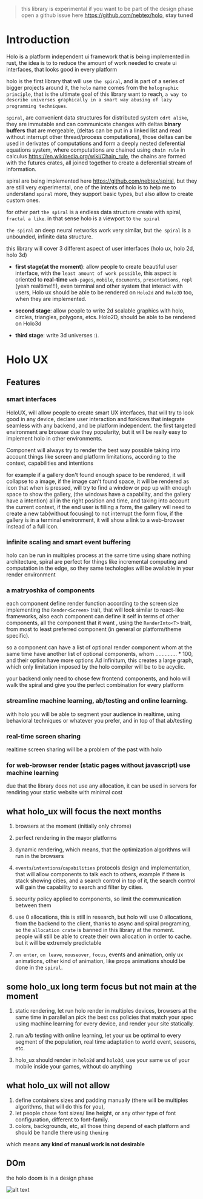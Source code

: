 > this library is experimental  if you want to be part of the design phase open a github issue here 
https://github.com/nebtex/holo, **stay tuned**

# Introduction

Holo is a platform independent ui framework that is being implemented in rust, the idea is to 
to reduce the amount of work needed to create ui interfaces, that looks good in every platform

holo is the first library that will use `the spiral`, and is part of a series of bigger projects around it,
the `holo` name comes from the `holographic principle`, that is the ultimate goal of this library want to reach,
`a way to describe universes graphically in a smart way abusing of lazy programming techniques`.

`spiral`, are convenient data structures for distributed system `cdrt alike`, they are immutable and can communicate
changes with deltas **binary buffers** that are mergeable, (deltas can be put in a linked list and read without interrupt other thread/process computations),
those deltas can be used in  derivates of computations and form a deeply nested deferential equations system,
where computations are chained using `chain rule` in calculus https://en.wikipedia.org/wiki/Chain_rule, 
the chains are formed with the futures crates, all joined together to create a  deferential stream of information. 

spiral are being implemented here https://github.com/nebtex/spiral, but they are still very experimental, one of the intents
of holo is to help me to understand `spiral` more, they support basic types, but also allow to create custom ones. 

for other part `the spiral` is a endless data structure create with spiral, `fractal a like`.  in that sense holo is a viewport to `the spiral`

`the spiral` an deep neural networks work very similar, but `the spiral` is a unbounded, infinite data structure.     

this library will cover 3 different aspect of user interfaces (holo ux, holo 2d, holo 3d)

- **first stage(at the moment)**:   allow people to create beautiful user interface, with the 
 `least amount of work possible`, this aspect is oriented to **real-time** `web-pages`, `mobile`, `documents`, `presentations`, `repl` (yeah realtime!!!),  even terminal and 
 other system that interact with users, Holo ux should  be able to be rendered on `Holo2d` and `Holo3D` too, when they are implemented. 
 
- **second stage**: allow people to write 2d scalable graphics with holo,  circles, triangles, polygons, etcs. Holo2D, should be able to be rendered on Holo3d

- **third stage**: write 3d universes :). 


# Holo UX

## Features

### smart interfaces

HoloUX, will allow people to create smart UX interfaces, that will try to look good in any device, 
declare user interaction and forklows that integrate seamless with any backend, and be platform independent.
the first targeted environment  are browser due they popularity, but it will be really easy to implement holo in other environments.

Component will always try to render the best way possible taking into account things like screen and platform limitations,
according to the context, capabilities and intentions
  
for example if a gallery don't found enough space to be rendered, it will collapse to a image, if the image can't found 
space, it will be rendered as icon that when is pressed, will try to find a window or pop up 
with enough space to  show the gallery, (the windows have a capability, and the gallery have a intention)
all in the right position and time, and taking into account the current context, 
if the end user is filling a form, the gallery will need to create a new tab(without focusing) to not interrupt the form flow,
if the gallery is in a terminal environment, it will show a link to a web-browser instead of a full icon. 

### infinite scaling and smart event buffering

holo can be run in multiples process at the same time using share nothing architecture, spiral are perfect for things like 
incremental computing and computation in the edge, so they same techologies will be available in your render environment

### a matryoshka of components

each component define render function according to the screen size implementing the `Render<Screen>` trait,
that will look similar to react-like frameworks, also  each component can define it self in terms of other components,
all the component that it want , using the `RenderInto<T>` trait,  from most to least preferred component (in general or platform/theme specific).

so a component can have a list of optional render component whom at the same time have another list of optional components, 
whom .............. * 100, and their option have more options  Ad infinitum, this creates a large graph,
which only limitation imposed by the holo compiler will be to be acyclic.

your backend only need to chose few frontend components, and holo will walk the spiral and give you the perfect combination for every platform 

### streamline machine learning, ab/testing and online learning.

with holo you will be able to segment your audience in realtime, using behavioral techniques or whatever you prefer, and in top
of that ab/testing

### real-time screen sharing

realtime screen sharing will be a problem of the past with holo

### for web-browser render (static pages without javascript) use machine learning

due that the library does not use any allocation, it can be used in servers for rendiring your static website with minimal cost

## what holo_ux will focus the next months

1. browsers at the moment (initially only chrome)

2. perfect rendering in the mayor platforms

3. dynamic rendering, which means, that the optimization algorithms will run in the browsers

4. `events`/`intentions`/`capabilities` protocols design and implementation, that will allow components to talk each to others,
   example if there is stack showing cities, and a search control in top of it,
   the search control will gain the capability to search and filter by cities.
   
5. security policy applied to components, so limit the communication between them

6. use 0 allocations, this is still in research, but holo will use 0 allocations, from the backend to the client,
 thanks to async and  spiral programing, so the `allocation crate` is banned in this library at the moment.  
 people will still be able to create their own allocation in order to cache. but it will be extremely predictable

7. `on enter`, `on leave`, `mouseover`,  `focus`, events and animation, only ux animations, other kind of animation, like
props animations should be done in the `spiral`.  


## some holo_ux  long term focus but not main at the moment 

1. static rendering, let run holo render in multiples devices, browsers at the same time in parallel
   an pick the best css policies that match your spec using machine learning for every device, and render your site statically. 
   
2. run a/b testing with online learning, let your ux be optimal to every segment of the population, real time adaptation to world event, 
   seasons, etc. 

3. holo_ux should render in `holo2d` and `holo3d`, use your same ux of your mobile inside your games, without do anything


## what holo_ux will not allow 


1. define containers sizes and padding manually (there will be multiples algorithms, that will do this for you),
2. let people chose font sizes/ line height, or any other type of font configuration, different to font-family.
3. colors, backgrounds, etc, all those thing depend of each platform and should be handle there using `theming`

which means **any kind of manual work  is not desirable**

## DOm

the holo doom is in a design phase 

![alt text](../holodom.jp)

